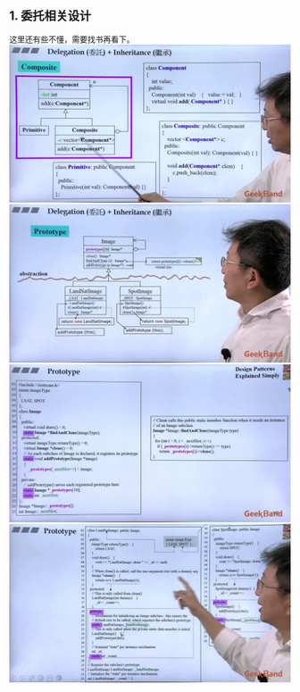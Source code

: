 ## 1. 委托相关设计
这里还有些不懂，需要找书再看下。
![](attachments/13.1.1委托相关设计.jpg)
![](attachments/13.1.2委托相关设计.jpg)
![](attachments/13.1.3委托相关设计.jpg)
![](attachments/13.1.4委托相关设计.jpg)
  
